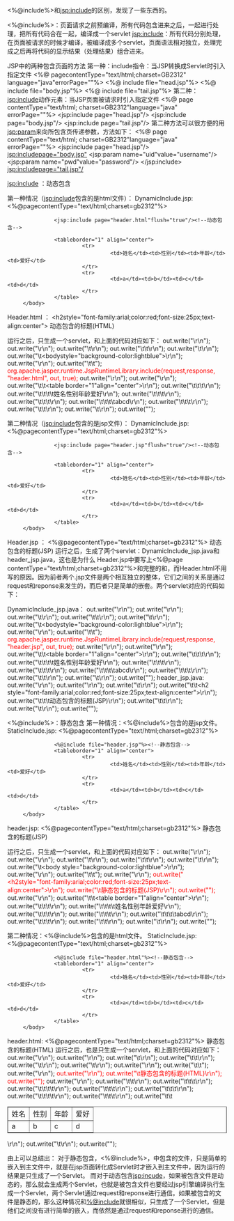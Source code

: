 <%@include%>和<jsp:include>的区别，发现了一些东西的。

<%@include%>：页面请求之前预编译，所有代码包含进来之后，一起进行处理，把所有代码合在一起，编译成一个servlet
<jsp:include>：所有代码分别处理，在页面被请求的时候才编译，被编译成多个servlet，页面语法相对独立，处理完成之后再将代码的显示结果（处理结果）组合进来。

JSP中的两种包含页面的方法
第一种：include指令：当JSP转换成Servlet时引入指定文件
<%@ pagecontentType="text/html;charset=GB2312" language="java"errorPage=""%>
<%@ include file="head.jsp"%>
<%@ include file="body.jsp"%>
<%@ include file="tail.jsp"%>
第二种：<jsp:include>动作元素：当JSP页面被请求时引入指定文件
<%@ page contentType="text/html; charset=GB2312"language="java" errorPage=""%>
<jsp:include page="head.jsp"/>
<jsp:include page="body.jsp"/>
<jsp:include page="tail.jsp"/>
第二种方法可以很方便的用<jsp:param>来向所包含页传递参数，方法如下：
<%@ page contentType="text/html; charset=GB2312"language="java" errorPage=""%>
<jsp:include page="head.jsp"/>
<jsp:includepage="body.jsp">
<jsp:param name="uid"value="username"/>
<jsp:param name="pwd"value="password"/>
</jsp:include>
<jsp:includepage="tail.jsp"/>

<jsp:include> ：动态包含
 
第一种情况（<jsp:include>包含的是html文件）：
DynamicInclude.jsp:
<%@pagecontentType="text/html;charset=gb2312"%>
<html>
         <head>
                   <title>动态包含</title>
         </head>
         <bodystyle="background-color:lightblue">
 
                   <jsp:include page="header.html"flush="true"/><!--动态包含-->
 
                   <tableborder="1" align="center">
                            <tr>
                                     <td>姓名</td><td>性别</td><td>年龄</td><td>爱好</td>
                            </tr>
                            <tr>
                                     <td>a</td><td>b</td><td>c</td><td>d</td>
                            </tr>
                   </table>
         </body>
</html>
 
Header.html ：
<h2style="font-family:arial;color:red;font-size:25px;text-align:center">
         动态包含的标题(HTML)
</h2>
 
运行之后，只生成一个servlet，和上面的代码对应如下：
  out.write("\r\n");
     out.write("<html>\r\n");
     out.write("\t<head>\r\n");
     out.write("\t\t<title>动态包含</title>\r\n");
     out.write("\t</head>\r\n");
     out.write("\t<bodystyle=\"background-color:lightblue\">\r\n");
     out.write("\r\n");
     out.write("\t\t");
     <span style="color:#ff0000;">org.apache.jasper.runtime.JspRuntimeLibrary.include(request,response, "header.html", out, true);</span>
     out.write("<!--动态包含-->\r\n");
     out.write("\r\n");
     out.write("\t\t<table border=\"1\"align=\"center\">\r\n");
     out.write("\t\t\t<tr>\r\n");
     out.write("\t\t\t\t<td>姓名</td><td>性别</td><td>年龄</td><td>爱好</td>\r\n");
     out.write("\t\t\t</tr>\r\n");
     out.write("\t\t\t<tr>\r\n");
     out.write("\t\t\t\t<td>a</td><td>b</td><td>c</td><td>d</td>\r\n");
     out.write("\t\t\t</tr>\r\n");
     out.write("\t\t</table>\r\n");
     out.write("\t</body>\r\n");
     out.write("</html>");
 
第二种情况（<jsp:include>包含的是jsp文件）：
DynamicInclude.jsp:
<%@pagecontentType="text/html;charset=gb2312"%>
<html>
         <head>
                   <title>动态包含</title>
         </head>
         <bodystyle="background-color:lightblue">
 
                   <jsp:include page="header.jsp"flush="true"/><!--动态包含-->
 
                   <tableborder="1" align="center">
                            <tr>
                                     <td>姓名</td><td>性别</td><td>年龄</td><td>爱好</td>
                            </tr>
                            <tr>
                                     <td>a</td><td>b</td><td>c</td><td>d</td>
                            </tr>
                   </table>
         </body>
</html>
Header.jsp ：
<%@pagecontentType="text/html;charset=gb2312"%>
<html>
         <body>
                   <h2style="font-family:arial;color:red;font-size:25px;text-align:center">
                            动态包含的标题(JSP)
                   </h2>
         </body>
</html>
运行之后，生成了两个servlet：DynamicInclude_jsp.java和header_jsp.java，这也是为什么 Header.jsp中要写上<%@page contentType="text/html;charset=gb2312"%>和完整的<html></html>和<body></body>，而Header.html不用写的原因。因为前者两个.jsp文件是两个相互独立的整体，它们之间的关系是通过request和reponse来发生的，而后者只是简单的嵌套。两个servlet对应的代码如下：

DynamicInclude_jsp.java：
     out.write("\r\n");
     out.write("<html>\r\n");
     out.write("\t<head>\r\n");
     out.write("\t\t<title>动态包含</title>\r\n");
     out.write("\t</head>\r\n");
     out.write("\t<bodystyle=\"background-color:lightblue\">\r\n");
     out.write("\r\n");
     out.write("\t\t");
     <span style="color:#ff0000;">org.apache.jasper.runtime.JspRuntimeLibrary.include(request,response, "header.jsp", out, true);</span>
     out.write("<!--动态包含-->\r\n");
     out.write("\r\n");
     out.write("\t\t<table border=\"1\"align=\"center\">\r\n");
     out.write("\t\t\t<tr>\r\n");
     out.write("\t\t\t\t<td>姓名</td><td>性别</td><td>年龄</td><td>爱好</td>\r\n");
     out.write("\t\t\t</tr>\r\n");
     out.write("\t\t\t<tr>\r\n");
     out.write("\t\t\t\t<td>a</td><td>b</td><td>c</td><td>d</td>\r\n");
     out.write("\t\t\t</tr>\r\n");
     out.write("\t\t</table>\r\n");
     out.write("\t</body>\r\n");
     out.write("</html>");
header_jsp.java:    
     out.write("\r\n");
     out.write("<html>\r\n");
     out.write("\t<body>\r\n");
     out.write("\t\t<h2 style=\"font-family:arial;color:red;font-size:25px;text-align:center\">\r\n");
     out.write("\t\t\t动态包含的标题(JSP)\r\n");
     out.write("\t\t</h2>\r\n");
     out.write("\t</body>\r\n");
     out.write("</html>");
 
<%@include%>：静态包含
第一种情况：<%@include%>包含的是jsp文件。
StaticInclude.jsp:
<%@pagecontentType="text/html;charset=gb2312"%>
<html>
         <head>
                   <title>静态包含</title>
         </head>
         <bodystyle="background-color:lightblue">
 
                   <%@include file="header.jsp"%><!--静态包含-->
                   <tableborder="1" align="center">
                            <tr>
                                     <td>姓名</td><td>性别</td><td>年龄</td><td>爱好</td>
                            </tr>
                            <tr>
                                     <td>a</td><td>b</td><td>c</td><td>d</td>
                            </tr>
                   </table>
         </body>
</html>
header.jsp:
<%@pagecontentType="text/html;charset=gb2312"%>
<h2style="font-family:arial;color:red;font-size:25px;text-align:center">
         静态包含的标题(JSP)
</h2>
 
运行之后，只生成一个servlet，和上面的代码对应如下：
 out.write("\r\n");
     out.write("<html>\r\n");
     out.write("\t<head>\r\n");
     out.write("\t\t<title>静态包含</title>\r\n");
     out.write("\t</head>\r\n");
     out.write("\t<body style=\"background-color:lightblue\">\r\n");
     out.write("\r\n");
     out.write("\t\t");
     out.write("\r\n");
     <span style="color:#ff0000;">out.write("<h2style=\"font-family:arial;color:red;font-size:25px;text-align:center\">\r\n");
     out.write("\t静态包含的标题(JSP)\r\n");
     out.write("</h2>");</span>
     out.write("<!--静态包含-->\r\n");
     out.write("\t\t<table border=\"1\"align=\"center\">\r\n");
     out.write("\t\t\t<tr>\r\n");
     out.write("\t\t\t\t<td>姓名</td><td>性别</td><td>年龄</td><td>爱好</td>\r\n");
     out.write("\t\t\t</tr>\r\n");
      out.write("\t\t\t<tr>\r\n");
     out.write("\t\t\t\t<td>a</td><td>b</td><td>c</td><td>d</td>\r\n");
     out.write("\t\t\t</tr>\r\n");
     out.write("\t\t</table>\r\n");
     out.write("\t</body>\r\n");
     out.write("</html>");
 
第二种情况：<%@include%>包含的是html文件。
StaticInclude.jsp:
<%@pagecontentType="text/html;charset=gb2312"%>
<html>
         <head>
                   <title>静态包含</title>
         </head>
         <bodystyle="background-color:lightblue">
 
                   <%@include file="header.html"%><!--静态包含-->
                   <tableborder="1" align="center">
                            <tr>
                                     <td>姓名</td><td>性别</td><td>年龄</td><td>爱好</td>
                            </tr>
                            <tr>
                                     <td>a</td><td>b</td><td>c</td><td>d</td>
                            </tr>
                   </table>
         </body>
</html>
header.html:
<%@pagecontentType="text/html;charset=gb2312"%>
<h2style="font-family:arial;color:red;font-size:25px;text-align:center">
         静态包含的标题(HTML)
</h2>
运行之后，也是只生成一个servlet，和上面的代码对应如下：
 out.write("\r\n");
     out.write("<html>\r\n");
     out.write("\t<head>\r\n");
     out.write("\t\t<title>静态包含</title>\r\n");
     out.write("\t</head>\r\n");
     out.write("\t<bodystyle=\"background-color:lightblue\">\r\n");
     out.write("\r\n");
     out.write("\t\t");
     out.write("\r\n");
     <span style="color:#ff0000;">out.write("<h2style=\"font-family:arial;color:red;font-size:25px;text-align:center\">\r\n");
     out.write("\t静态包含的标题(HTML)\r\n");
     out.write("</h2>");</span>
     out.write("<!--静态包含-->\r\n");
     out.write("\t\t<table border=\"1\"align=\"center\">\r\n");
     out.write("\t\t\t<tr>\r\n");
     out.write("\t\t\t\t<td>姓名</td><td>性别</td><td>年龄</td><td>爱好</td>\r\n");
     out.write("\t\t\t</tr>\r\n");
     out.write("\t\t\t<tr>\r\n");
     out.write("\t\t\t\t<td>a</td><td>b</td><td>c</td><td>d</td>\r\n");
     out.write("\t\t\t</tr>\r\n");
     out.write("\t\t</table>\r\n");
     out.write("\t</body>\r\n");
     out.write("</html>");
 
由上可以总结出：
对于静态包含，<%@include%>，中包含的文件，只是简单的嵌入到主文件中，就是在jsp页面转化成Servlet时才嵌入到主文件中，因为运行的结果是只生成了一个Servlet。
而对于动态包含<jsp:incude>，如果被包含文件是动态的，那么就会生成两个Servlet，也就是被包含文件也要经过jsp引擎编译执行生成一个Servlet，两个Servlet通过request和reponse进行通信。如果被包含的文件是静态的，那么这种情况和<%@include>就很相似，只生成了一个Servlet，但是他们之间没有进行简单的嵌入，而依然是通过request和reponse进行的通信。